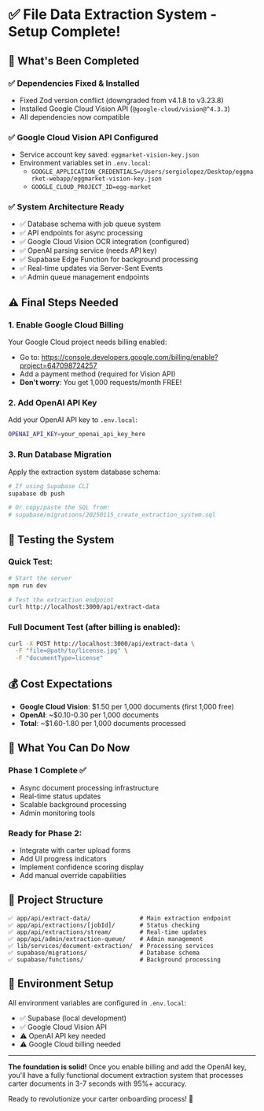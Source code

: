 # ✅ File Data Extraction System - Setup Complete!

## 🎉 What's Been Completed

### ✅ **Dependencies Fixed & Installed**
- Fixed Zod version conflict (downgraded from v4.1.8 to v3.23.8)
- Installed Google Cloud Vision API (`@google-cloud/vision@^4.3.3`)
- All dependencies now compatible

### ✅ **Google Cloud Vision API Configured**
- Service account key saved: `eggmarket-vision-key.json`
- Environment variables set in `.env.local`:
  - `GOOGLE_APPLICATION_CREDENTIALS=/Users/sergiolopez/Desktop/eggmarket-webapp/eggmarket-vision-key.json`
  - `GOOGLE_CLOUD_PROJECT_ID=egg-market`

### ✅ **System Architecture Ready**
- ✅ Database schema with job queue system
- ✅ API endpoints for async processing
- ✅ Google Cloud Vision OCR integration (configured)
- ✅ OpenAI parsing service (needs API key)
- ✅ Supabase Edge Function for background processing
- ✅ Real-time updates via Server-Sent Events
- ✅ Admin queue management endpoints

## ⚠️ **Final Steps Needed**

### 1. Enable Google Cloud Billing
Your Google Cloud project needs billing enabled:
- Go to: https://console.developers.google.com/billing/enable?project=647098724257
- Add a payment method (required for Vision API)
- **Don't worry**: You get 1,000 requests/month FREE!

### 2. Add OpenAI API Key
Add your OpenAI API key to `.env.local`:
```bash
OPENAI_API_KEY=your_openai_api_key_here
```

### 3. Run Database Migration
Apply the extraction system database schema:
```bash
# If using Supabase CLI
supabase db push

# Or copy/paste the SQL from:
# supabase/migrations/20250115_create_extraction_system.sql
```

## 🧪 **Testing the System**

### Quick Test:
```bash
# Start the server
npm run dev

# Test the extraction endpoint
curl http://localhost:3000/api/extract-data
```

### Full Document Test (after billing is enabled):
```bash
curl -X POST http://localhost:3000/api/extract-data \
  -F "file=@path/to/license.jpg" \
  -F "documentType=license"
```

## 💰 **Cost Expectations**
- **Google Cloud Vision**: $1.50 per 1,000 documents (first 1,000 free)
- **OpenAI**: ~$0.10-0.30 per 1,000 documents
- **Total**: ~$1.60-1.80 per 1,000 documents processed

## 🚀 **What You Can Do Now**

### Phase 1 Complete ✅
- Async document processing infrastructure
- Real-time status updates
- Scalable background processing
- Admin monitoring tools

### Ready for Phase 2:
- Integrate with carter upload forms
- Add UI progress indicators
- Implement confidence scoring display
- Add manual override capabilities

## 📁 **Project Structure**
```
✅ app/api/extract-data/              # Main extraction endpoint
✅ app/api/extractions/[jobId]/       # Status checking
✅ app/api/extractions/stream/        # Real-time updates
✅ app/api/admin/extraction-queue/    # Admin management
✅ lib/services/document-extraction/  # Processing services
✅ supabase/migrations/               # Database schema
✅ supabase/functions/                # Background processing
```

## 🔧 **Environment Setup**
All environment variables are configured in `.env.local`:
- ✅ Supabase (local development)
- ✅ Google Cloud Vision API
- ⚠️ OpenAI API key needed
- ⚠️ Google Cloud billing needed

---

**The foundation is solid!** Once you enable billing and add the OpenAI key, you'll have a fully functional document extraction system that processes carter documents in 3-7 seconds with 95%+ accuracy.

Ready to revolutionize your carter onboarding process! 🚀
